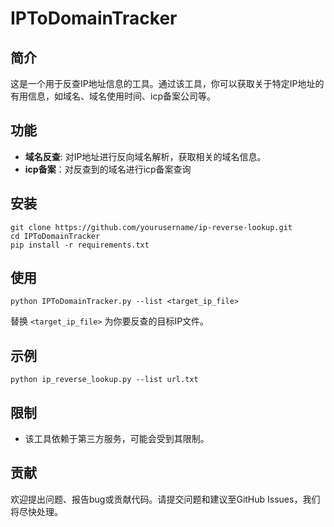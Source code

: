 # IPToDomainTracker

## 简介

这是一个用于反查IP地址信息的工具。通过该工具，你可以获取关于特定IP地址的有用信息，如域名、域名使用时间、icp备案公司等。

## 功能

- **域名反查**: 对IP地址进行反向域名解析，获取相关的域名信息。
- **icp备案**：对反查到的域名进行icp备案查询

## 安装

```
git clone https://github.com/yourusername/ip-reverse-lookup.git
cd IPToDomainTracker
pip install -r requirements.txt
```

## 使用

```
python IPToDomainTracker.py --list <target_ip_file>
```

替换 `<target_ip_file>` 为你要反查的目标IP文件。

## 示例

```
python ip_reverse_lookup.py --list url.txt
```

## 限制

- 该工具依赖于第三方服务，可能会受到其限制。

## 贡献

欢迎提出问题、报告bug或贡献代码。请提交问题和建议至GitHub Issues，我们将尽快处理。